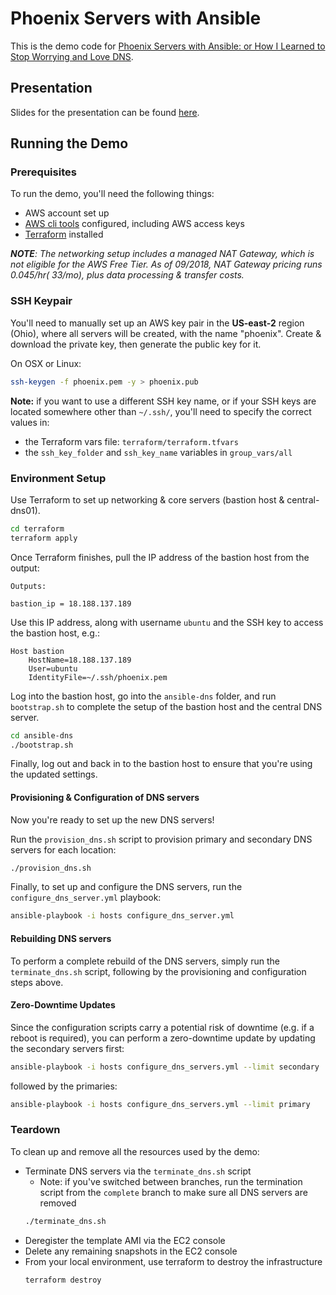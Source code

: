 Phoenix Servers with Ansible
============================

This is the demo code for [Phoenix Servers with Ansible: or How I Learned to Stop Worrying and Love
 DNS](https://docs.google.com/presentation/d/1qA5vXhKMeg2iOgg4lIYN6OTwpa46EzXhr70U1a05Z0g/edit?usp=sharing).

Presentation
----------------------

Slides for the presentation can be found 
[here](https://docs.google.com/presentation/d/1qA5vXhKMeg2iOgg4lIYN6OTwpa46EzXhr70U1a05Z0g/edit?usp=sharing).

Running the Demo
----------------------

### Prerequisites

To run the demo, you'll need the following things:
- AWS account set up
- [AWS cli tools](https://docs.aws.amazon.com/cli/latest/userguide/installing.html) configured, including AWS access keys
- [Terraform](https://www.terraform.io/intro/getting-started/install.html) installed

_**NOTE**: The networking setup includes a managed NAT Gateway, which is not eligible for the AWS Free Tier. 
As of 09/2018, NAT Gateway pricing runs $0.045/hr (~$33/mo), plus data processing & transfer costs._

### SSH Keypair

You'll need to manually set up an AWS key pair in the **US-east-2** region (Ohio), where all servers will be created, 
with the name "phoenix". Create & download the private key, then generate the public key for it.   

On OSX or Linux:

```bash
ssh-keygen -f phoenix.pem -y > phoenix.pub
``` 

**Note:** if you want to use a different SSH key name, or if your SSH keys are located somewhere other than `~/.ssh/`, 
you'll need to specify the correct values in:
- the Terraform vars file: `terraform/terraform.tfvars` 
- the `ssh_key_folder` and `ssh_key_name` variables in `group_vars/all`

### Environment Setup

Use Terraform to set up networking & core servers (bastion host & central-dns01).
```bash
cd terraform
terraform apply
```

Once Terraform finishes, pull the IP address of the bastion host from the output:
```
Outputs:

bastion_ip = 18.188.137.189
```

Use this IP address, along with username `ubuntu` and the SSH key to access the bastion host, e.g.: 
```
Host bastion
    HostName=18.188.137.189
    User=ubuntu
    IdentityFile=~/.ssh/phoenix.pem
```

Log into the bastion host, go into the `ansible-dns` folder, and run `bootstrap.sh` to complete the setup of the 
bastion host and the central DNS server.
```bash
cd ansible-dns
./bootstrap.sh
``` 

Finally, log out and back in to the bastion host to ensure that you're using the updated settings.  

#### Provisioning & Configuration of DNS servers
 
Now you're ready to set up the new DNS servers!
 
Run the `provision_dns.sh` script to provision primary and secondary DNS servers for each location:
```bash
./provision_dns.sh
```

Finally, to set up and configure the DNS servers, run the `configure_dns_server.yml` playbook:

```bash
ansible-playbook -i hosts configure_dns_server.yml
```


#### Rebuilding DNS servers

To perform a complete rebuild of the DNS servers, simply run the `terminate_dns.sh` script, following by the 
provisioning and configuration steps above.

#### Zero-Downtime Updates

Since the configuration scripts carry a potential risk of downtime (e.g. if a reboot is required), you can 
perform a zero-downtime update by updating the secondary servers first: 

```bash
ansible-playbook -i hosts configure_dns_servers.yml --limit secondary
```

followed by the primaries:

```bash
ansible-playbook -i hosts configure_dns_servers.yml --limit primary
```

### Teardown

To clean up and remove all the resources used by the demo: 

- Terminate DNS servers via the `terminate_dns.sh` script
    - Note: if you've switched between branches, run the termination script from the `complete` branch to make 
    sure all DNS servers are removed
    ```bash
    ./terminate_dns.sh
    ```
- Deregister the template AMI via the EC2 console
- Delete any remaining snapshots in the EC2 console 
- From your local environment, use terraform to destroy the infrastructure
    ```bash
    terraform destroy
    ```
